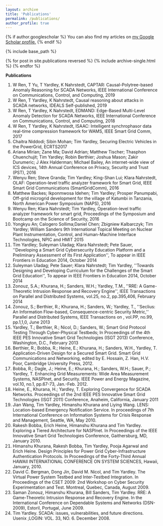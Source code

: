 ```yaml
---
layout: archive
title: 'Publications'
permalink: /publications/
author_profile: true
---
```


{% if author.googlescholar %}
You can also find my articles on <u><a href="{{author.googlescholar}}">my Google Scholar profile</a>.</u>
{% endif %}

{% include base_path %}

{% for post in site.publications reversed %}
{% include archive-single.html %}
{% endfor %}

**Publications**

1. W Ren, T Yu, T Yardley, K Nahrstedt, CAPTAR: Causal-Polytree-based Anomaly Reasoning for SCADA Networks, IEEE International Conference on Communications, Control, and Computing, 2019
2. W Ren, T Yardley, K Nahrstedt, Causal reasoning about attacks in SCADA networks, IDEALS Self-published, 2019
3. W Ren, T Yardley, K Nahrstedt, EDMAND: Edge-Based Multi-Level Anomaly Detection for SCADA Networks, IEEE International Conference on Communications, Control, and Computing, 2018
4. W Ren, T Yardley, K Nahrstedt, ISAAC: Intelligent synchrophasor data real-time compression framework for WAMS, IEEE Smart Grid Comm, 2017
5. Chaitra Niddodi; Sibin Mohan; Tim Yardley, Securing Electric Vehicles in the PowerGrid, ECRTS2017
6. Ariana Mirian; Zane Ma; David Adrian; Matthew Tischer; Thasphon Chuenchujit; Tim Yardley; Robin Berthier; Joshua Mason; Zakir Durumeric; J Alex Halderman; Michael Bailey, An internet-wide view of ICS devices, 14th Annual Conference on Privacy, Security and Trust (PST), 2016
7. Wenyu Ren; Steve Granda; Tim Yardley; King-Shan Lui; Klara Nahrstedt, OLAF: Operation-level traffic analyzer framework for Smart Grid, IEEE Smart Grid Communications (SmartGridComm), 2016
8. Matthew Backes; Ikponmwosa Idehen; Tim Yardley; Prosper Panumpabi, Off-grid microgrid development for the village of Katumbi in Tanzania, North American Power Symposium (NAPS), 2016
9. Wenyu Ren; Klara Nahrstedt; Tim Yardley, Operation-level traffic analyzer framework for smart grid, Proceedings of the Symposium and Bootcamp on the Science of Security, 2016
10. Yongkyu An; Calogero Sollima;Daniel Chen; Zbigniew Kalbarczyk; Tim Yardley; William Sanders 9th International Topical Meeting on Nuclear Plant Instrumentation, Control, and Human-Machine Interface Technologies, NPIC and HMIT 2015
11. Tim Yardley; Suleyman Uladag; Klara Nahrstedt; Pete Sauer, ''Developing a Smart Grid Cybersecurity Education Platform and a Preliminary Assessment of Its First Application'', To appear in IEEE Frontiers in Education 2014, October 2014
12. Suleyman Uladag; Pete Sauer; Klara Nahrstedt; Tim Yardley, ''Towards Designing and Developing Curriculum for the Challenges of the Smart Grid Education'', To appear in IEEE Frontiers in Education 2014, October 2014
13. Zonouz, S.A.; Khurana, H.; Sanders, W.H.; Yardley, T.M., ''RRE: A Game-Theoretic Intrusion Response and Recovery Engine'', IEEE Transactions on Parallel and Distributed Systems, vol.25, no.2, pp.395,406, February 2014
14. Zonouz, S.; Berthier, R.; Khurana, H.; Sanders, W.; Yardley, T., ''Seclius: An Information Flow-based, Consequence-centric Security Metric,'' Parallel and Distributed Systems, IEEE Transactions on , vol.PP, no.99, pp.1,1,0, June 2013
15. Yardley, T.; Berthier, R.; Nicol, D.; Sanders, W.; Smart Grid Protocol Testing Through Cyber-Physical Testbeds; In Proceedings of the 4th IEEE PES Innovative Smart Grid Technologies (ISGT 2013) Conference, Washington, D.C., February 2013
16. Berthier, R.; Bobba, R.; Heine, E.; Khurana, H.; Sanders, W.H., Yardley, T. Application-Driven Design for a Secured Smart Grid. Smart Grid Communications and Networking, edited by E. Hossain, Z. Han, H.V. Poor, Cambridge University Press, 2012.
17. Bobba, R.; Dagle, J.; Heine, E.; Khurana, H.; Sanders, W.H.; Sauer, P.; Yardley, T. Enhancing Grid Measurements: Wide Area Measurement Systems, NASPInet, and Security. IEEE Power and Energy Magazine, vol.10, no.1, pp.67-73, Jan.-Feb. 2012.
18. Heine, E., Khurana, H.; Yardley, T. Exploring Convergence for SCADA Networks. Proceedings of the 2nd IEEE PES Innovative Smart Grid Technologies (ISGT 2011) Conference, Anaheim, California, January 2011
19. Jian Wang, Tim Yardley, Himanshu Khurana and Liying Wang. LENS: Location-based Emergency Notification Service. In proceedings of 7th International Conference on Information Systems for Crisis Response and Management, Seattle, WA, May 2010.
20. Rakesh Bobba, Erich Heine, Himanshu Khurana and Tim Yardley. Exploring a Tiered Architecture for NASPInet. In Proceedings of the IEEE Innovative Smart Grid Technologies Conference, Gaithersburg, MD, January 2010.
21. Himanshu Khurana, Rakesh Bobba, Tim Yardley, Pooja Agarwal and Erich Heine. Design Principles for Power Grid Cyber-Infrastructure Authentication Protocols. In Proceedings of the Forty-Third Annual HAWAII INTERNATIONAL CONFERENCE ON SYSTEM SCIENCES, Hawaii, January, 2010.
22. David C. Bergman, Dong Jin, David M. Nicol, and Tim Yardley. The Virtual Power System Testbed and Inter-Testbed Integration. In Proceedings of the CSET 2009: 2nd Workshop on Cyber Security Experimentation and Test. Montreal, Quebec, Canada, August 2009.
23. Saman Zonouz, Himanshu Khurana, Bill Sanders, Tim Yardley. RRE: A Game-Theoretic Intrusion Response and Recovery Engine. In the International Conference on Dependable Systems and Networks (DSN-2009), Estoril, Portugal, June 2009.
24. Tim Yardley. SCADA: issues, vulnerabilities, and future directions. Usenix ;LOGIN: VOL. 33, NO. 6. December 2008.
